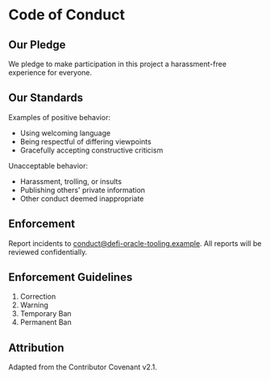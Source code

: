 # Code of Conduct

## Our Pledge
We pledge to make participation in this project a harassment-free experience for everyone.

## Our Standards
Examples of positive behavior:
- Using welcoming language
- Being respectful of differing viewpoints
- Gracefully accepting constructive criticism

Unacceptable behavior:
- Harassment, trolling, or insults
- Publishing others' private information
- Other conduct deemed inappropriate

## Enforcement
Report incidents to conduct@defi-oracle-tooling.example. All reports will be reviewed confidentially.

## Enforcement Guidelines
1. Correction
2. Warning
3. Temporary Ban
4. Permanent Ban

## Attribution
Adapted from the Contributor Covenant v2.1.
